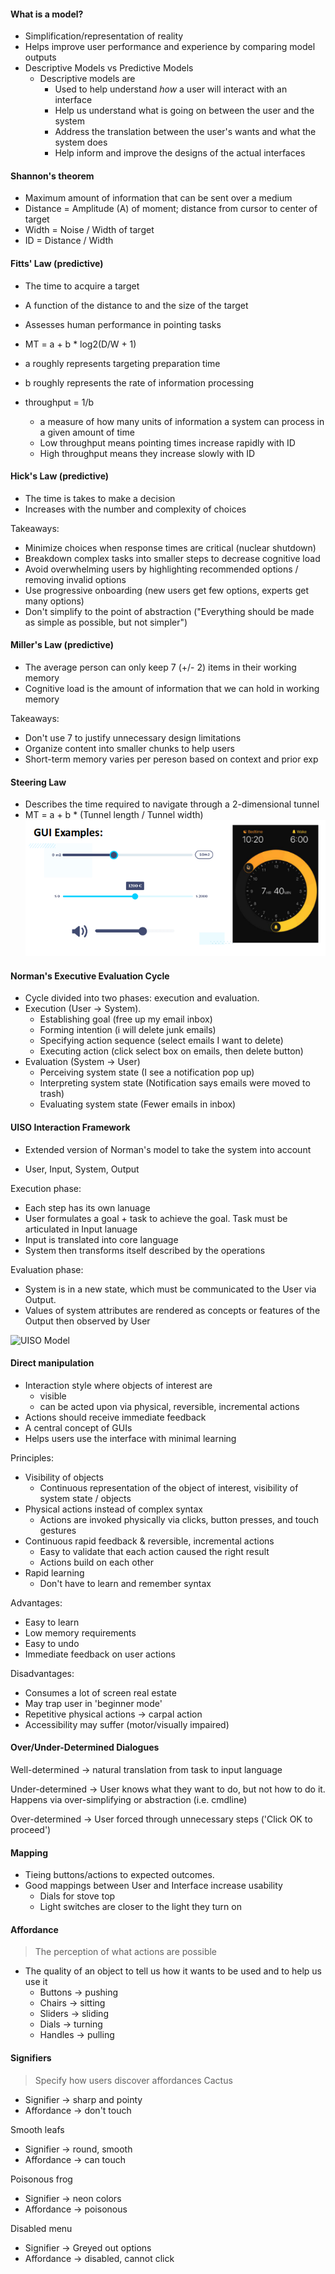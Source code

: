#### What is a model?
- Simplification/representation of reality
- Helps improve user performance and experience by comparing model outputs
- Descriptive Models vs Predictive Models
	- Descriptive models are
		- Used to help understand *how* a user will interact with an interface
		- Help us understand what is going on between the user and the system
		- Address the translation between the user's wants and what the system does
		- Help inform and improve the designs of the actual interfaces

#### Shannon's theorem
- Maximum amount of information that can be sent over a medium
- Distance = Amplitude (A) of moment; distance from cursor to center of target
- Width = Noise / Width of target 
- ID = Distance / Width

#### Fitts' Law (predictive)
- The time to acquire a target
- A function of the distance to and the size of the target
- Assesses human performance in pointing tasks
- MT = a + b * log2(D/W + 1)

- a roughly represents targeting preparation time
- b roughly represents the rate of information processing
- throughput = 1/b
  - a measure of how many units of information a system can process in a given amount of time
  - Low throughput means pointing times increase rapidly with ID
  - High throughput means they increase slowly with ID
 
#### Hick's Law (predictive)
- The time is takes to make a decision
- Increases with the number and complexity of choices

Takeaways:
- Minimize choices when response times are critical (nuclear shutdown)
- Breakdown complex tasks into smaller steps to decrease cognitive load
- Avoid overwhelming users by highlighting recommended options / removing invalid options
- Use progressive onboarding (new users get few options, experts get many options)
- Don't simplify to the point of abstraction ("Everything should be made as simple as possible, but not simpler") 

#### Miller's Law (predictive)
- The average person can only keep 7 (+/- 2) items in their working memory
- Cognitive load is the amount of information that we can hold in working memory

Takeaways:
- Don't use 7 to justify unnecessary design limitations
- Organize content into smaller chunks to help users
- Short-term memory varies per pereson based on context and prior exp

#### Steering Law
- Describes the time required to navigate through a 2-dimensional tunnel
- MT = a + b * (Tunnel length / Tunnel width)
![Examples of steering law, shows various sliders](/images/image-4.png)

#### Norman's Executive Evaluation Cycle
- Cycle divided into two phases: execution and evaluation.
- Execution (User -> System).
  - Establishing goal (free up my email inbox)
  - Forming intention (i will delete junk emails)
  - Specifying action sequence (select emails I want to delete)
  - Executing action (click select box on emails, then delete button)
- Evaluation (System -> User)
  - Perceiving system state (I see a notification pop up)
  - Interpreting system state (Notification says emails were moved to trash)
  - Evaluating system state (Fewer emails in inbox)

#### UISO Interaction Framework
- Extended version of Norman's model to take the system into account

- User, Input, System, Output

Execution phase:
- Each step has its own lanuage
- User formulates a goal + task to achieve the goal. Task must be articulated in Input lanuage
- Input is translated into core language
- System then transforms itself described by the operations

Evaluation phase:
- System is in a new state, which must be communicated to the User via Output.
- Values of system attributes are rendered as concepts or features of the Output then observed by User

![UISO Model](image.png)

#### Direct manipulation
- Interaction style where objects of interest are
	- visible
	- can be acted upon via physical, reversible, incremental actions
- Actions should receive immediate feedback
- A central concept of GUIs
- Helps users use the interface with minimal learning

Principles:
- Visibility of objects
	- Continuous representation of the object of interest, visibility of system state / objects
- Physical actions instead of complex syntax
	- Actions are invoked physically via clicks, button presses, and touch gestures
- Continuous rapid feedback & reversible, incremental actions
	- Easy to validate that each action caused the right result
	- Actions build on each other
- Rapid learning
	- Don't have to learn and remember syntax

Advantages:
- Easy to learn
- Low memory requirements
- Easy to undo
- Immediate feedback on user actions

Disadvantages:
- Consumes a lot of screen real estate
- May trap user in 'beginner mode'
- Repetitive physical actions -> carpal action
- Accessibility may suffer (motor/visually impaired)

#### Over/Under-Determined Dialogues
Well-determined -> natural translation from task to input language

Under-determined -> User knows what they want to do, but not how to do it. Happens via over-simplifying or abstraction (i.e. cmdline)

Over-determined -> User forced through unnecessary steps ('Click OK to proceed')

#### Mapping
- Tieing buttons/actions to expected outcomes.
- Good mappings between User and Interface increase usability
  - Dials for stove top
  - Light switches are closer to the light they turn on

#### Affordance
> The perception of what actions are possible 

- The quality of an object to tell us how it wants to be used and to help us use it
  - Buttons -> pushing
  - Chairs -> sitting
  - Sliders -> sliding
  - Dials -> turning
  - Handles -> pulling

#### Signifiers
> Specify how users discover affordances
Cactus
- Signifier -> sharp and pointy
- Affordance -> don't touch

Smooth leafs
- Signifier -> round, smooth
- Affordance -> can touch

Poisonous frog
- Signifier -> neon colors
- Affordance -> poisonous

Disabled menu
- Signifier -> Greyed out options
- Affordance -> disabled, cannot click